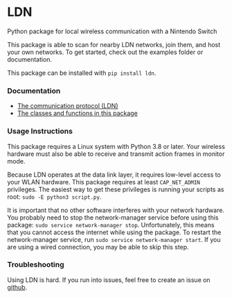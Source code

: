 # LDN
Python package for local wireless communication with a Nintendo Switch

This package is able to scan for nearby LDN networks, join them, and host your own networks. To get started, check out the examples folder or documentation.

This package can be installed with `pip install ldn`.

### Documentation
* [The communication protocol (LDN)](https://github.com/kinnay/NintendoClients/wiki/LDN-Protocol)
* [The classes and functions in this package](https://ldn.readthedocs.io)

### Usage Instructions
This package requires a Linux system with Python 3.8 or later. Your wireless hardware must also be able to receive and transmit action frames in monitor mode.

Because LDN operates at the data link layer, it requires low-level access to your WLAN hardware. This package requires at least `CAP_NET_ADMIN` privileges. The easiest way to get these privileges is running your scripts as root: `sudo -E python3 script.py`.

It is important that no other software interferes with your network hardware. You probably need to stop the network-manager service before using this package: `sudo service network-manager stop`. Unfortunately, this means that you cannot access the internet while using the package. To restart the network-manager service, run `sudo service network-manager start`. If you are using a wired connection, you may be able to skip this step.

### Troubleshooting
Using LDN is hard. If you run into issues, feel free to create an issue on [github](https://github.com/kinnay/LDN/issues).
